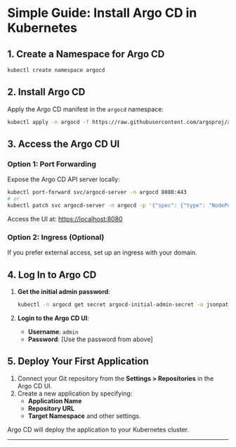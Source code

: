 # Simple Guide: Install Argo CD in Kubernetes

## 1. Create a Namespace for Argo CD

```bash
kubectl create namespace argocd
```

## 2. Install Argo CD

Apply the Argo CD manifest in the `argocd` namespace:

```bash
kubectl apply -n argocd -f https://raw.githubusercontent.com/argoproj/argo-cd/stable/manifests/install.yaml
```

## 3. Access the Argo CD UI

### Option 1: Port Forwarding

Expose the Argo CD API server locally:

```bash
kubectl port-forward svc/argocd-server -n argocd 8080:443
# or
kubectl patch svc argocd-server -n argocd -p '{"spec": {"type": "NodePort", "ports": [{"port": 80, "targetPort": 8080, "nodePort": 30080}, {"port": 443, "targetPort": 8081, "nodePort": 30443}]}}'

```

Access the UI at: [https://localhost:8080](https://localhost:8080)

### Option 2: Ingress (Optional)

If you prefer external access, set up an ingress with your domain.

## 4. Log In to Argo CD

1. **Get the initial admin password**:

   ```bash
   kubectl -n argocd get secret argocd-initial-admin-secret -o jsonpath="{.data.password}" | base64 -d; echo
   ```

2. **Login to the Argo CD UI**:

   - **Username**: `admin`
   - **Password**: [Use the password from above]

## 5. Deploy Your First Application

1. Connect your Git repository from the **Settings > Repositories** in the Argo CD UI.
2. Create a new application by specifying:
   - **Application Name**
   - **Repository URL**
   - **Target Namespace** and other settings.

Argo CD will deploy the application to your Kubernetes cluster.

---

